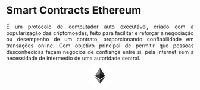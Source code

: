 # Smart Contracts Ethereum

<p align="justify">É um protocolo de computador auto executável, criado com a popularização das criptomoedas, feito para facilitar e reforçar a negociação ou desempenho de um contrato, proporcionando confiabilidade em transações online. Com objetivo principal de permitir que pessoas desconhecidas façam negócios de confiança entre si, pela internet sem a necessidade de intermédio de uma autoridade central.</p>

<p align="center"><img width="10%" src="imgs/ethereum.png" /></p>
